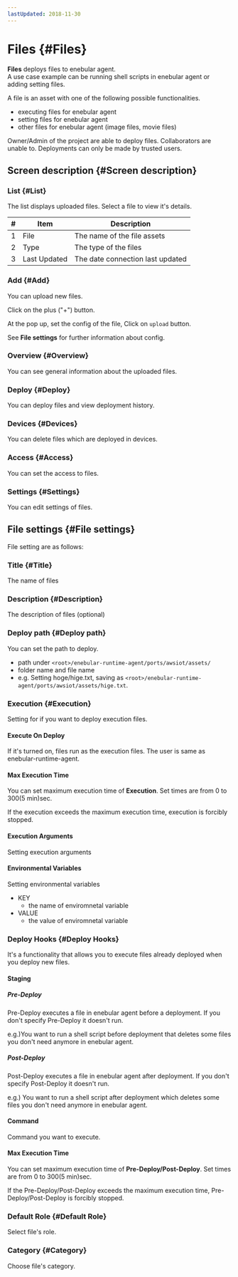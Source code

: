 ```yaml
---
lastUpdated: 2018-11-30
---
```


# Files {#Files}

**Files** deploys files to enebular agent.  
A use case example can be running shell scripts in enebular agent or adding setting files.

A file is an asset with one of the following possible functionalities.

- executing files for enebular agent
- setting files for enebular agent
- other files for enebular agent (image files, movie files)

Owner/Admin of the project are able to deploy files. Collaborators are unable to.
Deployments can only be made by trusted users.

## Screen description {#Screen description}
### List {#List}

The list displays uploaded files.
Select a file to view it's details.

| # | Item | Description |
| --- | --- | --- |
| 1 | File | The name of the file assets |
| 2 | Type | The type of the files |
| 3 | Last Updated |  The date connection last updated |

### Add {#Add}

You can upload new files.

Click on the plus ("+") button.

At the pop up, set the config of the file, Click on `upload` button.

See **File settings** for further information about config.

### Overview {#Overview}

You can see general information about the uploaded files.

### Deploy {#Deploy}

You can deploy files and view deployment history.

### Devices {#Devices}

You can delete files which are deployed in devices.

### Access {#Access}

You can set the access to files.

### Settings {#Settings}

You can edit settings of files.

## File settings {#File settings}

File setting are as follows:

### Title {#Title}

The name of files

### Description {#Description}

The description of files (optional)

### Deploy path {#Deploy path}

You can set the path to deploy.

- path under `<root>/enebular-runtime-agent/ports/awsiot/assets/`
- folder name and file name
- e.g. Setting hoge/hige.txt, saving as `<root>/enebular-runtime-agent/ports/awsiot/assets/hige.txt`.

### Execution {#Execution}

Setting for if you want to deploy execution files.

#### Execute On Deploy

If it's turned on, files run as the execution files.
The user is same as enebular-runtime-agent. 

#### Max Execution Time

You can set maximum execution time of **Execution**.
Set times are from 0 to 300(5 min)sec.

If the execution exceeds the maximum execution time, execution is forcibly stopped.

#### Execution Arguments

Setting execution arguments

#### Environmental Variables

Setting environmental variables

- KEY
    - the name of enviromnetal variable
- VALUE
    - the value of enviromnetal variable

### Deploy Hooks {#Deploy Hooks}

It's a functionality that allows you to execute files already deployed when you deploy new files.

#### Staging

##### Pre-Deploy

Pre-Deploy executes a file in enebular agent before a deployment.
If you don't specify Pre-Deploy it doesn't run.

e.g.)You want to run a shell script before deployment that deletes some files you don't need anymore in enebular agent.

##### Post-Deploy

Post-Deploy executes a file in enebular agent after deployment.
If you don't specify Post-Deploy it doesn't run.

e.g.) You want to run a shell script after deployment which deletes some files you don't need anymore in enebular agent.

#### Command

Command you want to execute.

#### Max Execution Time

You can set maximum execution time of **Pre-Deploy/Post-Deploy**.
Set times are from 0 to 300(5 min)sec.

If the Pre-Deploy/Post-Deploy exceeds the maximum execution time, Pre-Deploy/Post-Deploy is forcibly stopped.

### Default Role {#Default Role}

Select file's role.

### Category {#Category}

Choose file's category.